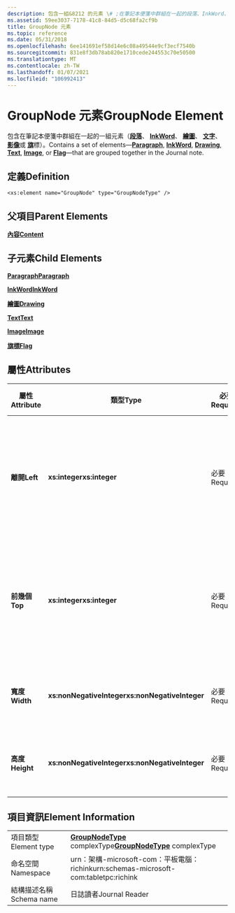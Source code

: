 ```yaml
---
description: 包含一組&8212 的元素 \# ;在筆記本便箋中群組在一起的段落、InkWord、繪圖、文字、影像或旗標&\# 郵件;。
ms.assetid: 59ee3037-7178-41c8-84d5-d5c68fa2cf9b
title: GroupNode 元素
ms.topic: reference
ms.date: 05/31/2018
ms.openlocfilehash: 6ee141691ef58d14e6c08a49544e9cf3ecf7540b
ms.sourcegitcommit: 831e8f3db78ab820e1710cede244553c70e50500
ms.translationtype: MT
ms.contentlocale: zh-TW
ms.lasthandoff: 01/07/2021
ms.locfileid: "106992413"
---
```

# <a name="groupnode-element"></a><span data-ttu-id="be73e-103">GroupNode 元素</span><span class="sxs-lookup"><span data-stu-id="be73e-103">GroupNode Element</span></span>

<span data-ttu-id="be73e-104">包含在筆記本便箋中群組在一起的一組元素（[**段落**](paragraph-element.md)、 [**InkWord**](inkword-element.md)、 [**繪圖**](drawing-element.md)、 [**文字**](text-element.md)、 [**影像**](image-element.md)或 [**旗**](flag-element.md)標）。</span><span class="sxs-lookup"><span data-stu-id="be73e-104">Contains a set of elements—[**Paragraph**](paragraph-element.md), [**InkWord**](inkword-element.md), [**Drawing**](drawing-element.md), [**Text**](text-element.md), [**Image**](image-element.md), or [**Flag**](flag-element.md)—that are grouped together in the Journal note.</span></span>

## <a name="definition"></a><span data-ttu-id="be73e-105">定義</span><span class="sxs-lookup"><span data-stu-id="be73e-105">Definition</span></span>

``` syntax
<xs:element name="GroupNode" type="GroupNodeType" />
```

## <a name="parent-elements"></a><span data-ttu-id="be73e-106">父項目</span><span class="sxs-lookup"><span data-stu-id="be73e-106">Parent Elements</span></span>

[<span data-ttu-id="be73e-107">**內容**</span><span class="sxs-lookup"><span data-stu-id="be73e-107">**Content**</span></span>](content-element--journal-reader.md)

## <a name="child-elements"></a><span data-ttu-id="be73e-108">子元素</span><span class="sxs-lookup"><span data-stu-id="be73e-108">Child Elements</span></span>

[<span data-ttu-id="be73e-109">**Paragraph**</span><span class="sxs-lookup"><span data-stu-id="be73e-109">**Paragraph**</span></span>](paragraph-element.md)

[<span data-ttu-id="be73e-110">**InkWord**</span><span class="sxs-lookup"><span data-stu-id="be73e-110">**InkWord**</span></span>](inkword-element.md)

[<span data-ttu-id="be73e-111">**繪圖**</span><span class="sxs-lookup"><span data-stu-id="be73e-111">**Drawing**</span></span>](drawing-element.md)

[<span data-ttu-id="be73e-112">**Text**</span><span class="sxs-lookup"><span data-stu-id="be73e-112">**Text**</span></span>](text-element.md)

[<span data-ttu-id="be73e-113">**Image**</span><span class="sxs-lookup"><span data-stu-id="be73e-113">**Image**</span></span>](docimage-element.md)

[<span data-ttu-id="be73e-114">**旗標**</span><span class="sxs-lookup"><span data-stu-id="be73e-114">**Flag**</span></span>](flag-element.md)

## <a name="attributes"></a><span data-ttu-id="be73e-115">屬性</span><span class="sxs-lookup"><span data-stu-id="be73e-115">Attributes</span></span>



| <span data-ttu-id="be73e-116">屬性</span><span class="sxs-lookup"><span data-stu-id="be73e-116">Attribute</span></span>  | <span data-ttu-id="be73e-117">類型</span><span class="sxs-lookup"><span data-stu-id="be73e-117">Type</span></span>                      | <span data-ttu-id="be73e-118">必要</span><span class="sxs-lookup"><span data-stu-id="be73e-118">Required</span></span> | <span data-ttu-id="be73e-119">描述</span><span class="sxs-lookup"><span data-stu-id="be73e-119">Description</span></span>                                                                             | <span data-ttu-id="be73e-120">可能的值</span><span class="sxs-lookup"><span data-stu-id="be73e-120">Possible Values</span></span>           |
|------------|---------------------------|----------|-----------------------------------------------------------------------------------------|---------------------------|
| <span data-ttu-id="be73e-121">**離開**</span><span class="sxs-lookup"><span data-stu-id="be73e-121">**Left**</span></span>   | <span data-ttu-id="be73e-122">**xs:integer**</span><span class="sxs-lookup"><span data-stu-id="be73e-122">**xs:integer**</span></span>            | <span data-ttu-id="be73e-123">必要</span><span class="sxs-lookup"><span data-stu-id="be73e-123">Required</span></span> | <span data-ttu-id="be73e-124">從原點到專案之周框方塊中最左邊點的距離。</span><span class="sxs-lookup"><span data-stu-id="be73e-124">The distance from the origin to the leftmost point in the bounding box for the element.</span></span> | <span data-ttu-id="be73e-125">任何整數。</span><span class="sxs-lookup"><span data-stu-id="be73e-125">Any integer.</span></span>              |
| <span data-ttu-id="be73e-126">**前幾個**</span><span class="sxs-lookup"><span data-stu-id="be73e-126">**Top**</span></span>    | <span data-ttu-id="be73e-127">**xs:integer**</span><span class="sxs-lookup"><span data-stu-id="be73e-127">**xs:integer**</span></span>            | <span data-ttu-id="be73e-128">必要</span><span class="sxs-lookup"><span data-stu-id="be73e-128">Required</span></span> | <span data-ttu-id="be73e-129">從原點到專案之周框方塊中最上方點的距離。</span><span class="sxs-lookup"><span data-stu-id="be73e-129">The distance from the origin to the topmost point in the bounding box for the element.</span></span>  | <span data-ttu-id="be73e-130">任何整數。</span><span class="sxs-lookup"><span data-stu-id="be73e-130">Any integer.</span></span>              |
| <span data-ttu-id="be73e-131">**寬度**</span><span class="sxs-lookup"><span data-stu-id="be73e-131">**Width**</span></span>  | <span data-ttu-id="be73e-132">**xs:nonNegativeInteger**</span><span class="sxs-lookup"><span data-stu-id="be73e-132">**xs:nonNegativeInteger**</span></span> | <span data-ttu-id="be73e-133">必要</span><span class="sxs-lookup"><span data-stu-id="be73e-133">Required</span></span> | <span data-ttu-id="be73e-134">元素周框方塊的寬度。</span><span class="sxs-lookup"><span data-stu-id="be73e-134">The width of the bounding box for the element.</span></span>                                          | <span data-ttu-id="be73e-135">任何非負整數。</span><span class="sxs-lookup"><span data-stu-id="be73e-135">Any non-negative integer.</span></span> |
| <span data-ttu-id="be73e-136">**高度**</span><span class="sxs-lookup"><span data-stu-id="be73e-136">**Height**</span></span> | <span data-ttu-id="be73e-137">**xs:nonNegativeInteger**</span><span class="sxs-lookup"><span data-stu-id="be73e-137">**xs:nonNegativeInteger**</span></span> | <span data-ttu-id="be73e-138">必要</span><span class="sxs-lookup"><span data-stu-id="be73e-138">Required</span></span> | <span data-ttu-id="be73e-139">元素周框方塊的高度。</span><span class="sxs-lookup"><span data-stu-id="be73e-139">The height of the bounding box for the element.</span></span>                                         | <span data-ttu-id="be73e-140">任何非負整數。</span><span class="sxs-lookup"><span data-stu-id="be73e-140">Any non-negative integer.</span></span> |



 

## <a name="element-information"></a><span data-ttu-id="be73e-141">項目資訊</span><span class="sxs-lookup"><span data-stu-id="be73e-141">Element Information</span></span>



|              |                                                                 |
|--------------|-----------------------------------------------------------------|
| <span data-ttu-id="be73e-142">項目類型</span><span class="sxs-lookup"><span data-stu-id="be73e-142">Element type</span></span> | <span data-ttu-id="be73e-143">[**GroupNodeType**](groupnodetype-complex-type.md) complexType</span><span class="sxs-lookup"><span data-stu-id="be73e-143">[**GroupNodeType**](groupnodetype-complex-type.md) complexType</span></span> |
| <span data-ttu-id="be73e-144">命名空間</span><span class="sxs-lookup"><span data-stu-id="be73e-144">Namespace</span></span>    | <span data-ttu-id="be73e-145">urn：架構-microsoft-com：平板電腦： richink</span><span class="sxs-lookup"><span data-stu-id="be73e-145">urn:schemas-microsoft-com:tabletpc:richink</span></span>                      |
| <span data-ttu-id="be73e-146">結構描述名稱</span><span class="sxs-lookup"><span data-stu-id="be73e-146">Schema name</span></span>  | <span data-ttu-id="be73e-147">日誌讀者</span><span class="sxs-lookup"><span data-stu-id="be73e-147">Journal Reader</span></span>                                                  |



 

 

 



